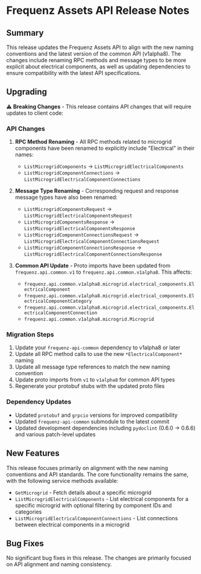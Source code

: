 # Frequenz Assets API Release Notes

## Summary

This release updates the Frequenz Assets API to align with the new naming conventions and the latest version of the common API (v1alpha8). The changes include renaming RPC methods and message types to be more explicit about electrical components, as well as updating dependencies to ensure compatibility with the latest API specifications.

## Upgrading

⚠️ **Breaking Changes** - This release contains API changes that will require updates to client code:

### API Changes

1. **RPC Method Renaming** - All RPC methods related to microgrid components have been renamed to explicitly include "Electrical" in their names:
   - `ListMicrogridComponents` → `ListMicrogridElectricalComponents`
   - `ListMicrogridComponentConnections` → `ListMicrogridElectricalComponentConnections`

2. **Message Type Renaming** - Corresponding request and response message types have also been renamed:
   - `ListMicrogridComponentsRequest` → `ListMicrogridElectricalComponentsRequest`
   - `ListMicrogridComponentsResponse` → `ListMicrogridElectricalComponentsResponse`
   - `ListMicrogridComponentConnectionsRequest` → `ListMicrogridElectricalComponentConnectionsRequest`
   - `ListMicrogridComponentConnectionsResponse` → `ListMicrogridElectricalComponentConnectionsResponse`

3. **Common API Update** - Proto imports have been updated from `frequenz.api.common.v1` to `frequenz.api.common.v1alpha8`. This affects:
   - `frequenz.api.common.v1alpha8.microgrid.electrical_components.ElectricalComponent`
   - `frequenz.api.common.v1alpha8.microgrid.electrical_components.ElectricalComponentCategory`
   - `frequenz.api.common.v1alpha8.microgrid.electrical_components.ElectricalComponentConnection`
   - `frequenz.api.common.v1alpha8.microgrid.Microgrid`

### Migration Steps

1. Update your `frequenz-api-common` dependency to v1alpha8 or later
2. Update all RPC method calls to use the new `*ElectricalComponent*` naming
3. Update all message type references to match the new naming convention
4. Update proto imports from `v1` to `v1alpha8` for common API types
5. Regenerate your protobuf stubs with the updated proto files

### Dependency Updates

- Updated `protobuf` and `grpcio` versions for improved compatibility
- Updated `frequenz-api-common` submodule to the latest commit
- Updated development dependencies including `pydoclint` (0.6.0 → 0.6.6) and various patch-level updates

## New Features

This release focuses primarily on alignment with the new naming conventions and API standards. The core functionality remains the same, with the following service methods available:

- `GetMicrogrid` - Fetch details about a specific microgrid
- `ListMicrogridElectricalComponents` - List electrical components for a specific microgrid with optional filtering by component IDs and categories
- `ListMicrogridElectricalComponentConnections` - List connections between electrical components in a microgrid

## Bug Fixes

No significant bug fixes in this release. The changes are primarily focused on API alignment and naming consistency.
